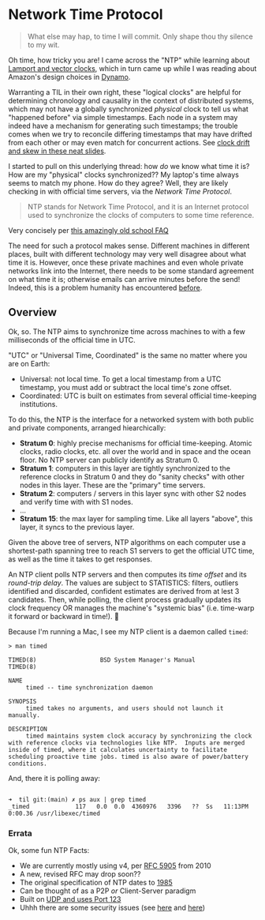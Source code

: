# Network Time Protocol

> What else may hap, to time I will commit. 
Only shape thou thy silence to my wit.

Oh time, how tricky you are! I came across the "NTP" while learning about [Lamport and vector clocks](https://people.cs.rutgers.edu/~pxk/417/notes/logical-clocks.html), which in turn came up while I was reading about Amazon's design choices in [Dynamo](https://sites.cs.ucsb.edu/~agrawal/fall2009/dynamo.pdf).

Warranting a TIL in their own right, these "logical clocks" are helpful for determining chronology and causality in the context of distributed systems, which may not have a globally synchronized *physical* clock to tell us what "happened before" via simple timestamps. Each node in a system may indeed have a mechanism for generating such timestamps; the trouble comes when we try to reconcile differing timestamps that may have drifted from each other or may even match for concurrent actions. See [clock drift and skew in these neat slides](https://cse.buffalo.edu/~stevko/courses/cse486/spring14/lectures/06-time.pdf).

 I started to pull on this underlying thread: how *do* we know what time it is? How are my "physical" clocks synchronized?? My laptop's time always seems to match my phone. How do they agree? Well, they are likely checking in with official time servers, via the *Network Time Protocol*.

 > NTP stands for Network Time Protocol, and it is an Internet protocol used to synchronize the clocks of computers to some time reference.

 Very concisely per [this amazingly old school FAQ](http://www.ntp.org/ntpfaq/NTP-s-def.htm)

The need for such a protocol makes sense. Different machines in different places, built with different technology may very well disagree about what time it is. However, once these private machines and even whole private networks link into the Internet, there needs to be some standard agreement on what time it is; otherwise emails can arrive minutes before the send! Indeed, this is a problem humanity has encountered [before](https://www.jstor.org/stable/3105430).

## Overview

Ok, so. The NTP aims to synchronize time across machines to with a few milliseconds of the official time in UTC.

"UTC" or "Universal Time, Coordinated" is the same no matter where you are on Earth:
* Universal: not local time. To get a local timestamp from a UTC timestamp, you must add or subtract the local time's zone offset.
* Coordinated: UTC is built on estimates from several official time-keeping institutions.

To do this, the NTP is the interface for a networked system with both public and private components, arranged hiearchically:

* __Stratum 0__: highly precise mechanisms for official time-keeping. Atomic clocks, radio clocks, etc. all over the world and in space and the ocean floor. No NTP server can publicly identify as Stratum 0.
* __Stratum 1__: computers in this layer are tightly synchronized to the reference clocks in Stratum 0 and they do "sanity checks" with other nodes in this layer. These are the "primary" time servers.
* __Stratum 2__: computers / servers in this layer sync with other S2 nodes and verify time with with S1 nodes.
* ...
* __Stratum 15__: the max layer for sampling time. Like all layers "above", this layer, it syncs to the previous layer.

Given the above tree of servers, NTP algorithms on each computer use a shortest-path spanning tree to reach S1 servers to get the official UTC time, as well as the time it takes to get responses.

An NTP client polls NTP servers and then computes its *time offset* and its *round-trip delay*. The values are subject to STATISTICS: filters, outliers identified and discarded, confident estimates are derived from at lest 3 candidates. Then, while polling, the client process gradually updates its clock frequency OR manages the machine's "systemic bias" (i.e. time-warp it forward or backward in time!). 🤯

Because I'm running a Mac, I see my NTP client is a daemon called `timed`:

```console
> man timed

TIMED(8)                  BSD System Manager's Manual                 TIMED(8)

NAME
     timed -- time synchronization daemon

SYNOPSIS
     timed takes no arguments, and users should not launch it manually.

DESCRIPTION
     timed maintains system clock accuracy by synchronizing the clock with reference clocks via technologies like NTP.  Inputs are merged inside of timed, where it calculates uncertainty to facilitate scheduling proactive time jobs. timed is also aware of power/battery conditions.

```

And, there it is polling away:

```console

➜  til git:(main) ✗ ps aux | grep timed
_timed             117   0.0  0.0  4360976   3396   ??  Ss   11:13PM   0:00.36 /usr/libexec/timed
```

### Errata

Ok, some fun NTP Facts:
* We are currently mostly using v4, per [RFC 5905](https://datatracker.ietf.org/doc/html/rfc5905) from 2010
* A new, revised RFC may drop soon??
* The original specification of NTP dates to [1985](https://datatracker.ietf.org/doc/html/rfc958)
* Can be thought of as a P2P *or* Client-Server paradigm
* Built on [UDP and uses Port 123](https://docstore.mik.ua/orelly/networking/firewall/ch08_13.htm)
* Uhhh there are some security issues (see [here](https://www.cloudflare.com/learning/ddos/ntp-amplification-ddos-attack/) and [here](https://en.wikipedia.org/wiki/NTP_server_misuse_and_abuse))